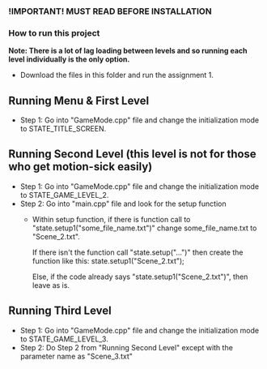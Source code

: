 ### !IMPORTANT! MUST READ BEFORE INSTALLATION ###

### How to run this project ###

**Note: There is a lot of lag loading between levels and so running each level individually is the only option.**

* Download the files in this folder and run the assignment 1. 

## Running Menu & First Level

* Step 1: Go into "GameMode.cpp" file and change the initialization mode to STATE_TITLE_SCREEN. 
  
## Running Second Level (this level is not for those who get motion-sick easily)

* Step 1: Go into "GameMode.cpp" file and change the initialization mode to STATE_GAME_LEVEL_2. 
* Step 2: Go into "main.cpp" file and look for the setup function
  * Within setup function, if there is function call to "state.setup1("some_file_name.txt")"
    change some_file_name.txt to "Scene_2.txt".
    
    If there isn't the function call "state.setup("...")"  then create the function like this: 
    state.setup1("Scene_2.txt");
    
    Else, if the code already says "state.setup1("Scene_2.txt")", then leave as is. 
  
## Running Third Level

* Step 1: Go into "GameMode.cpp" file and change the initialization mode to STATE_GAME_LEVEL_3.
* Step 2: Do Step 2 from "Running Second Level" except with the parameter name as "Scene_3.txt"

